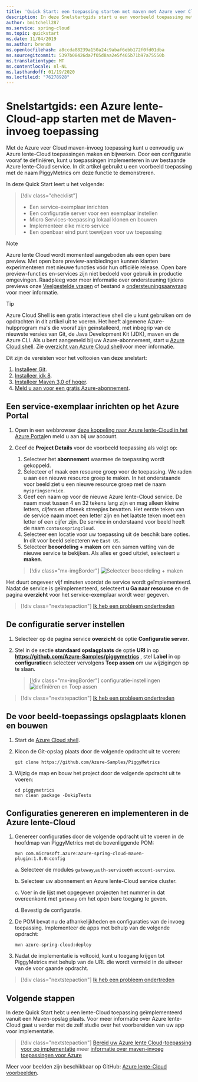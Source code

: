 ```yaml
---
title: 'Quick Start: een toepassing starten met maven met Azure veer Cloud'
description: In deze Snelstartgids start u een voorbeeld toepassing met behulp van Maven
author: bmitchell287
ms.service: spring-cloud
ms.topic: quickstart
ms.date: 11/04/2019
ms.author: brendm
ms.openlocfilehash: a8ccda88239a150a24c9abaf6ebb172f0fd01dba
ms.sourcegitcommit: 5397b08426da7f05d8aa2e5f465b71b97a75550b
ms.translationtype: MT
ms.contentlocale: nl-NL
ms.lasthandoff: 01/19/2020
ms.locfileid: "76278928"
---
```

# <a name="quickstart-launch-an-azure-spring-cloud-app-using-the-maven-plug-in"></a>Snelstartgids: een Azure lente-Cloud-app starten met de Maven-invoeg toepassing

Met de Azure veer Cloud maven-invoeg toepassing kunt u eenvoudig uw Azure lente-Cloud toepassingen maken en bijwerken. Door een configuratie vooraf te definiëren, kunt u toepassingen implementeren in uw bestaande Azure lente-Cloud service. In dit artikel gebruikt u een voorbeeld toepassing met de naam PiggyMetrics om deze functie te demonstreren.

In deze Quick Start leert u het volgende:

> [!div class="checklist"]
> * Een service-exemplaar inrichten
> * Een configuratie server voor een exemplaar instellen
> * Micro Services-toepassing lokaal klonen en bouwen
> * Implementeer elke micro service
> * Een openbaar eind punt toewijzen voor uw toepassing

>[!Note]
> Azure lente Cloud wordt momenteel aangeboden als een open bare preview. Met open bare preview-aanbiedingen kunnen klanten experimenteren met nieuwe functies vóór hun officiële release.  Open bare preview-functies en-services zijn niet bedoeld voor gebruik in productie omgevingen.  Raadpleeg voor meer informatie over ondersteuning tijdens previews onze [Veelgestelde vragen](https://azure.microsoft.com/support/faq/) of bestand a [ondersteuningsaanvraag](https://docs.microsoft.com/azure/azure-portal/supportability/how-to-create-azure-support-request) voor meer informatie.


>[!TIP]
> Azure Cloud Shell is een gratis interactieve shell die u kunt gebruiken om de opdrachten in dit artikel uit te voeren. Het heeft algemene Azure-hulpprogram ma's die vooraf zijn geïnstalleerd, met inbegrip van de nieuwste versies van Git, de Java Development Kit (JDK), maven en de Azure CLI. Als u bent aangemeld bij uw Azure-abonnement, start u [Azure Cloud shell](https://shell.azure.com). Zie [overzicht van Azure Cloud shell](../cloud-shell/overview.md)voor meer informatie.

Dit zijn de vereisten voor het voltooien van deze snelstart:

1. [Installeer Git](https://git-scm.com/).
2. [Installeer jdk 8](https://docs.microsoft.com/java/azure/jdk/?view=azure-java-stable).
3. [Installeer Maven 3,0 of hoger](https://maven.apache.org/download.cgi).
4. [Meld u aan voor een gratis Azure-abonnement](https://azure.microsoft.com/free/).

## <a name="provision-a-service-instance-on-the-azure-portal"></a>Een service-exemplaar inrichten op het Azure Portal

1. Open in een webbrowser [deze koppeling naar Azure lente-Cloud in het Azure Portal](https://ms.portal.azure.com/#create/Microsoft.AppPlatform)en meld u aan bij uw account.

1. Geef de **Project Details** voor de voorbeeld toepassing als volgt op:

    1. Selecteer het **abonnement** waarmee de toepassing wordt gekoppeld.
    1. Selecteer of maak een resource groep voor de toepassing. We raden u aan een nieuwe resource groep te maken.  In het onderstaande voor beeld ziet u een nieuwe resource groep met de naam `myspringservice`.
    1. Geef een naam op voor de nieuwe Azure lente-Cloud service.  De naam moet tussen 4 en 32 tekens lang zijn en mag alleen kleine letters, cijfers en afbreek streepjes bevatten. Het eerste teken van de service naam moet een letter zijn en het laatste teken moet een letter of een cijfer zijn.  De service in onderstaand voor beeld heeft de naam `contosospringcloud`.
    1. Selecteer een locatie voor uw toepassing uit de beschik bare opties.  In dit voor beeld selecteren we `East US`.
    1. Selecteer **beoordeling + maken** om een samen vatting van de nieuwe service te bekijken.  Als alles er goed uitziet, selecteert u **maken**.

    > [!div class="mx-imgBorder"]
    > ![Selecteer beoordeling + maken](media/maven-qs-review-create.jpg)

Het duurt ongeveer vijf minuten voordat de service wordt geïmplementeerd. Nadat de service is geïmplementeerd, selecteert **u Ga naar resource** en de pagina **overzicht** voor het service-exemplaar wordt weer gegeven.

> [!div class="nextstepaction"]
> [Ik heb een probleem ondertreden](https://www.research.net/r/javae2e?tutorial=asc-maven-quickstart&step=provision)

## <a name="set-up-your-configuration-server"></a>De configuratie server instellen

1. Selecteer op de pagina service **overzicht** de optie **Configuratie server**.
1. Stel in de sectie **standaard opslagplaats** de optie **URI** in op **https://github.com/Azure-Samples/piggymetrics** , stel **Label** in op **configuratie**en selecteer vervolgens **Toep assen** om uw wijzigingen op te slaan.

    > [!div class="mx-imgBorder"]
    > configuratie-instellingen ![definiëren en Toep assen](media/maven-qs-apply-config.jpg)

> [!div class="nextstepaction"]
> [Ik heb een probleem ondertreden](https://www.research.net/r/javae2e?tutorial=asc-maven-quickstart&step=config-server)

## <a name="clone-and-build-the-sample-application-repository"></a>De voor beeld-toepassings opslagplaats klonen en bouwen

1. Start de [Azure Cloud shell](https://shell.azure.com).

1. Kloon de Git-opslag plaats door de volgende opdracht uit te voeren:

    ```azurecli
    git clone https://github.com/Azure-Samples/PiggyMetrics
    ```
  
1. Wijzig de map en bouw het project door de volgende opdracht uit te voeren:

    ```azurecli
    cd piggymetrics
    mvn clean package -DskipTests
    ```

## <a name="generate-configurations-and-deploy-to-the-azure-spring-cloud"></a>Configuraties genereren en implementeren in de Azure lente-Cloud

1. Genereer configuraties door de volgende opdracht uit te voeren in de hoofdmap van PiggyMetrics met de bovenliggende POM:

    ```azurecli
    mvn com.microsoft.azure:azure-spring-cloud-maven-plugin:1.0.0:config
    ```

    a. Selecteer de modules `gateway`,`auth-service`en `account-service`.

    b. Selecteer uw abonnement en Azure lente-Cloud service cluster.

    c. Voer in de lijst met opgegeven projecten het nummer in dat overeenkomt met `gateway` om het open bare toegang te geven.
    
    d. Bevestig de configuratie.

1. De POM bevat nu de afhankelijkheden en configuraties van de invoeg toepassing. Implementeer de apps met behulp van de volgende opdracht:

   ```azurecli
   mvn azure-spring-cloud:deploy
   ```

1. Nadat de implementatie is voltooid, kunt u toegang krijgen tot PiggyMetrics met behulp van de URL die wordt vermeld in de uitvoer van de voor gaande opdracht.

> [!div class="nextstepaction"]
> [Ik heb een probleem ondertreden](https://www.research.net/r/javae2e?tutorial=asc-maven-quickstart&step=deploy)

## <a name="next-steps"></a>Volgende stappen

In deze Quick Start hebt u een lente-Cloud toepassing geïmplementeerd vanuit een Maven-opslag plaats. Voor meer informatie over Azure lente-Cloud gaat u verder met de zelf studie over het voorbereiden van uw app voor implementatie.

> [!div class="nextstepaction"]
> [Bereid uw Azure lente Cloud-toepassing voor op implementatie](spring-cloud-tutorial-prepare-app-deployment.md)
> meer [informatie over maven-invoeg toepassingen voor Azure](https://github.com/microsoft/azure-maven-plugin)

Meer voor beelden zijn beschikbaar op GitHub: [Azure lente-Cloud voorbeelden](https://github.com/Azure-Samples/Azure-Spring-Cloud-Samples/tree/master/service-binding-cosmosdb-sql).
